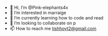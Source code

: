 - 👋 Hi, I’m @Pink-elephants4x
- 👀 I’m interested in marraige
- 🌱 I’m currently learning how to code and read
- 💞️ I’m looking to collaborate on p
- 📫 How to reach me tishhoyt2@gmail.com 

<!---
Pink-elephants4x/Pink-elephants4x is a ✨ special ✨ repository because its `README.md` (this file) appears on your GitHub profile.
You can click the Preview link to take a look at your changes.
--->
